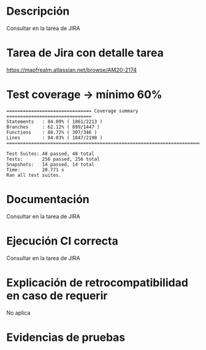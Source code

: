 # Descripción

Consultar en la tarea de JIRA


# Tarea de Jira con detalle tarea

https://mapfrealm.atlassian.net/browse/AM20-2174

# Test coverage -> mínimo 60%

```
=============================== Coverage summary ===============================
Statements   : 84.09% ( 1861/2213 )
Branches     : 62.12% ( 899/1447 )
Functions    : 88.72% ( 307/346 )
Lines        : 84.03% ( 1847/2198 )
================================================================================

Test Suites: 48 passed, 48 total
Tests:       256 passed, 256 total
Snapshots:   14 passed, 14 total
Time:        20.771 s
Ran all test suites.
```

# Documentación

Consultar en la tarea de JIRA

# Ejecución CI correcta

Consultar en la tarea de JIRA

# Explicación de retrocompatibilidad en caso de requerir

No aplica

# Evidencias de pruebas

